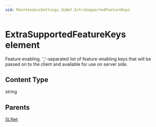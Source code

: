 ```yaml
---
uid: MaintenanceSettings.SLNet.ExtraSupportedFeatureKeys
---
```


# ExtraSupportedFeatureKeys element

Feature enabling. ';'-separated list of feature-enabling keys that will be passed on to the client and available for use on server side.

## Content Type

string

## Parents

[SLNet](xref:MaintenanceSettings.SLNet)
